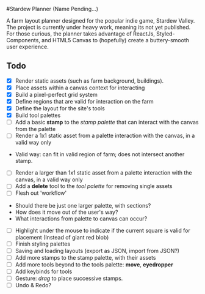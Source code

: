 #Stardew Planner (Name Pending...)

A farm layout planner designed for the popular indie game, Stardew Valley. The project is currently under heavy work, meaning its not yet published. For those curious, the planner takes advantage of ReactJs, Styled-Components, and HTML5 Canvas to (hopefully) create a buttery-smooth user experience.

## Todo
- [x] Render static assets (such as farm background, buildings).
- [x] Place assets within a canvas context for interacting
- [x] Build a pixel-perfect grid system
- [x] Define regions that are valid for interaction on the farm
- [x] Define the layout for the site's tools
- [x] Build tool palettes
- [ ] Add a basic **stamp** to the *stamp palette* that can interact with the canvas from the palette
- [ ] Render a 1x1 static asset from a palette interaction with the canvas, in a valid way only
 - Valid way: can fit in valid region of farm; does not intersect another stamp. 
- [ ] Render a larger than 1x1 static asset from a palette interaction with the canvas, in a valid way only
- [ ] Add a **delete** tool to the *tool palette* for removing single assets
- [ ] Flesh out 'workflow'
 - Should there be just one larger palette, with sections?
 - How does it move out of the user's way?
 - What interactions from palette to canvas can occur?
- [ ] Highlight under the mouse to indicate if the current square is valid for placement (Instead of giant red blob)
- [ ] Finish styling palettes
- [ ] Saving and loading layouts (export as JSON, import from JSON?)
- [ ] Add more stamps to the stamp palette, with their assets
- [ ] Add more tools beyond to the tools palette: **move**, **eyedropper**
- [ ] Add keybinds for tools
- [ ] Gesture: *drag* to place successive stamps.
- [ ] Undo & Redo?
